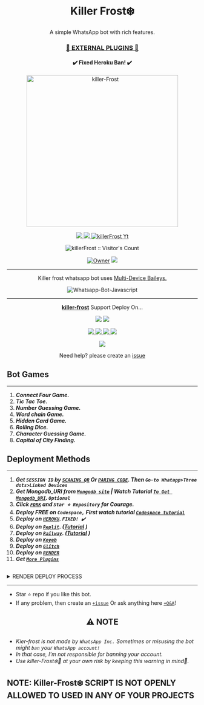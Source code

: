  <h1 align="center"> Killer Frost❄️  </h1> 
<p align="center"> A simple WhatsApp bot with rich features. </p>

 
<h3 align="center"> <a href="https://github.com/Manexxxx/Killer frost Media">🍫 EXTERNAL PLUGINS 🍫</a></h3> 

<h4 align="center"> ✔️ Fixed Heroku Ban! ✔️</h4> 


<p align="center">
  <a href="https://youtube.com/@suhailtechinfo">
    <img alt="killer-Frost" height="400" src="https://telegra.ph/file/440377d1c5a39c3e6930d.jpg">
  </a>
</p>
    
   
   
<p align="center">
   <a href="https://github.com/Manexxxx/killer-Frost/fork">
    <img src="https://img.shields.io/github/forks/Manexxxx/killer-Frost?style=flat-square&logo=github&color=darkred">
   </a>
  <a href="https://github.com/Manexxxx/Killer-Frost/stargazers"> 
     <img src="https://img.shields.io/github/stars/Manexxxx/killer-Frost?style=flat-square&logo=github&color=darkred">
 </a>



  <a aria-label="Killer frost is free to use" href="https://youtube.com/@killer frost" target="_blank">
    <img alt="killerFrost Yt" src="https://img.shields.io/youtube/channel/subscribers/UCU071AMRqcd5mfTdCgJFwPg" target="_blank" />
  </a>

</p>
<p align="center"><img src="https://profile-counter.glitch.me/{killerFrost}/count.svg" alt="killerFrost :: Visitor's Count" /></p>

<p align="center">

 <a href="https://github.com/Manexxxx">
 <img title="Owner" src="https://img.shields.io/badge/Manexxxx-darkred?style=flat-square&logo=github&label=owner"></a>
   <a href="https://github.com/Manexxxx">
    <img src="https://img.shields.io/github/followers/Manexxxx?style=flat-square&logo=github&color=blue">
  </a>
  

 
 </p>





---




<p align="center"> Killer frost whatsapp bot uses
  <a href="https://github.com/adiwajshing/Baileys">Multi-Device Baileys.</a>
</p>
<p align="center">
  <img title="Whatsapp-Bot-Javascript" src="https://img.shields.io/badge/Javascript-363303?style=for-the-badge&logo=javascript&logoColor=c6c631"></img>
</p>

---

<p align="center">
  <a href="https://github.com/Manexxxx/killer-Frost"><b>killer-frost</b></a> Support Deploy On...
</p>

<p align="center">
  <a href="https://github.com/Manexxxx/killer-frost/blob/main/temp/deploy-on-vps.md"><img src="https://img.shields.io/badge/self hosting-3d1513?style=for-the-badge&logo=serverless&logoColor=FD5750"></a>
  <a href="https://frost❄️-web01.vercel.app/deploy?platform=railway"><img src="https://img.shields.io/badge/railway-3e164f?style=for-the-badge&logo=railway&logoColor=0B0D0E"></a>
</p>
<p align="center">
  <a href="https://frost❄️-web01.vercel.app/deploy?platform=heroku"> <img src="https://img.shields.io/badge/heroku-9d7acc?style=for-the-badge&logo=heroku&logoColor=430098"> </a>
  <a href="https://frost❄️-web01.vercel.app/deploy?platform=repl"  > <img src="https://img.shields.io/badge/replit-253c99?style=for-the-badge&logo=replit&logoColor=F26207"> </a>
  <a href="https://frost❄️-web01.vercel.app/deploy?platform=koyeb" > <img src="https://img.shields.io/badge/koyeb-033604?style=for-the-badge&logo=koyeb&logoColor=white">    </a>
 <a href="https://frost❄️-web01.vercel.app/deploy?platform=glitch" > <img src="https://img.shields.io/badge/glitch-033604?style=for-the-badge&logo=glitch&logoColor=darkred"></a>
</p>
<p align="center">
  <a href="https://youtu.be/3NdJb6_1cJM"><img src="https://img.shields.io/badge/CodeSpace-green?colorA=%23ff000&colorB=%23017e40&style=for-the-badge&logo=git&logoColor=white"></a>
</p>
<p align="center">Need help? please create an <a href="https://github.com/Manexxxx//killer Frost">issue</a></p>

 



## Bot Games
---
1. ***Connect Four Game.***
2.  ***Tic Tac Toe.***
3.  ***Number Guessing Game.***
4.  ***Word chain Game.***
5.  ***Hidden Card Game.***
6.  ***Rolling Dice.***
7.  ***Character Guessing Game.***
8.  ***Capital of City Finding.***
##


 




    
   
## Deployment Methods
---
1.  ***Get `SESSION ID` by [`SCANING QR`](https://suhail-md-vtsf.onrender.com/) Or [`PARING CODE`](https://suhail-md-vtsf.onrender.com/code). Then `Go-to Whatapp>Three dots>Linked Devices`***
2.  ***Get Mongodb_URI from [`Mongodb site`](https://www.mongodb.com/) | Watch Tutorial [`To Get Mongodb_URI`](https://youtu.be/4YEUtGlqkl4). `Optional`***
3.  ***Click [`FORK`](https://github.com/Manexxxx/Killer-frost/fork) and `Star ⭐ Repository` for Courage.***
4.  ***Deploy FREE on `Codespace,` First watch tutorial [`Codespace tutorial`](https://youtu.be/3NdJb6_1cJM)***
5.  ***Deploy on [`HEROKU`](https://Frost-web01.vercel.app/deploy?platform=frost).  `FIXED! ✔️`***
6.  ***Deploy on [`Replit`](https://frost-web01.vercel.app/deploy?platform=repl). ([Tutorial](https://youtu.be/hPXU9OjMryQ) )***
7.  ***Deploy on [`Railway`](https://frost-web01.vercel.app/deploy?platform=railway). ([Tutorial](https://youtu.be/iGVdsK4qmcc) )***
8.  ***Deploy on [`Koyeb`](https://frost-web01.vercel.app/deploy?platform=koyeb)***
9. ***Deploy on [`Glitch`](https://frost-web01.vercel.app/deploy?platform=glitch)***
10. ***Deploy on [`RENDER`](https://frost-web01.vercel.app/deploy?on=render)***
10. ***Get [`More Plugins`](https://github.com/Manexxxx/killer-frost-Media)***
##

 <details close>
<summary>RENDER DEPLOY PROCESS</summary>
   
    1: Click "NEW".
    2: Select "Web Service".
    3: Click "Build and deploy from a Git repository".
    4: Now Choose this forked git repo from list.
    5: And JUST CLICK "Connect". 
   </details>


---


- Star ⭐ repo if you like this bot.
- If any problem, then create an [`+issue`](https://github.com/Manexxxx/killer-frost/issues/new) Or ask anything here [`+Q&A`](https://github.com/Manexxxx/Killer-frost/discussions/new?category=q-a)!




<h2 align="center"> ⚠️ NOTE  </h2>

   
## 

- *Kier-frost is not made by `WhatsApp Inc.` Sometimes or misusing the bot might `ban` your `WhatsApp account!`*
- *In that case, I'm not responsible for banning your account.*
- *Use killer-Frost❄️🥂 at your own risk by keeping this warning in mind🥂.*



## NOTE: Killer-Frost❄️ SCRIPT IS NOT OPENLY ALLOWED TO USED IN ANY OF YOUR PROJECTS
